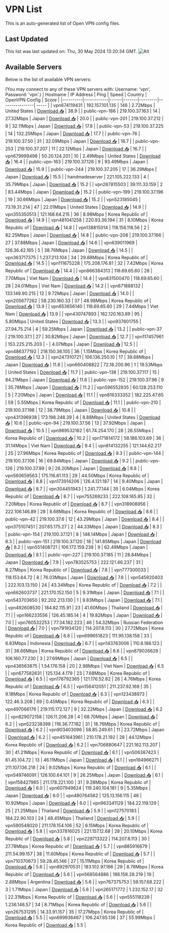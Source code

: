# VPN List

This is an auto-generated list of Open VPN config files.

## Last Updated

This list was last updated on: Thu, 30 May 2024 13:20:34 GMT.
![Alt](https://repobeats.axiom.co/api/embed/186b98318ef1479477931607c1ad7d823f12451f.svg "Repobeats analytics image")

## Available Servers

Below is the list of available VPN servers:

(You may connect to any of these VPN servers with: Username: 'vpn', Password: 'vpn'.)
| Hostname | IP Address | Ping | Speed | Country | OpenVPN Config | Score |
|----------|------------|------|-------|---------|----------------| ----- |
| vpn674119431 | 192.157.101.135 | 148 | 2.72Mbps | United States | [Download 📥](./configs/server_0_US.ovpn) | 38.9 |
| public-vpn-186 | 219.100.37.163 | 14 | 27.32Mbps | Japan | [Download 📥](./configs/server_1_JP.ovpn) | 20.0 |
| public-vpn-201 | 219.100.37.212 | 9 | 32.11Mbps | Japan | [Download 📥](./configs/server_2_JP.ovpn) | 17.8 |
| public-vpn-53 | 219.100.37.225 | 14 | 132.25Mbps | Japan | [Download 📥](./configs/server_3_JP.ovpn) | 17.7 |
| public-vpn-76 | 219.100.37.50 | 31 | 32.09Mbps | Japan | [Download 📥](./configs/server_4_JP.ovpn) | 16.7 |
| public-vpn-253 | 219.100.37.207 | 11 | 22.12Mbps | Japan | [Download 📥](./configs/server_5_JP.ovpn) | 16.7 |
| vpn679999498 | 50.20.124.201 | 10 | 2.49Mbps | United States | [Download 📥](./configs/server_6_US.ovpn) | 16.4 |
| public-vpn-163 | 219.100.37.126 | 9 | 93.49Mbps | Japan | [Download 📥](./configs/server_7_JP.ovpn) | 15.9 |
| public-vpn-244 | 219.100.37.205 | 17 | 36.29Mbps | Japan | [Download 📥](./configs/server_8_JP.ovpn) | 15.5 |
| handmadeserver | 221.105.222.133 | 4 | 35.79Mbps | Japan | [Download 📥](./configs/server_9_JP.ovpn) | 15.2 |
| vpn287815503 | 39.111.33.159 | 2 | 83.44Mbps | Japan | [Download 📥](./configs/server_10_JP.ovpn) | 15.2 |
| public-vpn-199 | 219.100.37.196 | 19 | 30.66Mbps | Japan | [Download 📥](./configs/server_11_JP.ovpn) | 15.2 |
| vpn523185045 | 73.19.31.214 | 47 | 22.01Mbps | United States | [Download 📥](./configs/server_12_US.ovpn) | 14.9 |
| vpn355350513 | 121.168.64.215 | 36 | 8.98Mbps | Korea Republic of | [Download 📥](./configs/server_13_KR.ovpn) | 14.9 |
| vpn481041258 | 220.93.36.194 | 31 | 8.10Mbps | Korea Republic of | [Download 📥](./configs/server_14_KR.ovpn) | 14.8 |
| vpn138815014 | 118.156.118.56 | 2 | 82.25Mbps | Japan | [Download 📥](./configs/server_15_JP.ovpn) | 14.8 |
| public-vpn-208 | 219.100.37.166 | 27 | 37.88Mbps | Japan | [Download 📥](./configs/server_16_JP.ovpn) | 14.6 |
| vpn639011969 | 126.36.42.165 | 5 | 38.76Mbps | Japan | [Download 📥](./configs/server_17_JP.ovpn) | 14.5 |
| vpn363717375 | 1.237.213.104 | 34 | 29.88Mbps | Korea Republic of | [Download 📥](./configs/server_18_KR.ovpn) | 14.5 |
| vpn111675228 | 175.208.176.81 | 32 | 7.42Mbps | Korea Republic of | [Download 📥](./configs/server_19_KR.ovpn) | 14.4 |
| vpn866384313 | 118.69.65.60 | 28 | 7.70Mbps | Viet Nam | [Download 📥](./configs/server_20_VN.ovpn) | 14.4 |
| vpn831500470 | 118.69.65.60 | 28 | 24.01Mbps | Viet Nam | [Download 📥](./configs/server_21_VN.ovpn) | 14.2 |
| vpn671888132 | 133.149.90.215 | 12 | 9.72Mbps | Japan | [Download 📥](./configs/server_22_JP.ovpn) | 14.0 |
| vpn205677262 | 58.230.160.33 | 37 | 48.98Mbps | Korea Republic of | [Download 📥](./configs/server_23_KR.ovpn) | 13.9 |
| vpn653656140 | 118.69.65.60 | 29 | 7.44Mbps | Viet Nam | [Download 📥](./configs/server_24_VN.ovpn) | 13.9 |
| vpn430747893 | 162.120.163.89 | 95 | 5.80Mbps | United States | [Download 📥](./configs/server_25_US.ovpn) | 13.3 |
| vpn937601755 | 27.94.75.214 | 4 | 59.25Mbps | Japan | [Download 📥](./configs/server_26_JP.ovpn) | 13.2 |
| public-vpn-37 | 219.100.37.1 | 27 | 30.82Mbps | Japan | [Download 📥](./configs/server_27_JP.ovpn) | 12.7 |
| vpn117457961 | 153.225.215.203 | - | 4.07Mbps | Japan | [Download 📥](./configs/server_28_JP.ovpn) | 12.5 |
| vpn486377192 | 218.150.36.105 | 36 | 1.15Mbps | Korea Republic of | [Download 📥](./configs/server_29_KR.ovpn) | 12.3 |
| vpn247310721 | 106.136.250.10 | 17 | 39.68Mbps | Japan | [Download 📥](./configs/server_30_JP.ovpn) | 11.8 |
| vpn660408822 | 72.18.200.96 | 1 | 19.53Mbps | United States | [Download 📥](./configs/server_31_US.ovpn) | 11.7 |
| public-vpn-138 | 219.100.37.117 | 15 | 84.21Mbps | Japan | [Download 📥](./configs/server_32_JP.ovpn) | 11.6 |
| public-vpn-152 | 219.100.37.96 | 9 | 35.78Mbps | Japan | [Download 📥](./configs/server_33_JP.ovpn) | 11.2 |
| vpn596552835 | 60.128.253.110 | 5 | 7.20Mbps | Japan | [Download 📥](./configs/server_34_JP.ovpn) | 11.1 |
| vpn816333352 | 182.225.47.65 | 59 | 5.55Mbps | Korea Republic of | [Download 📥](./configs/server_35_KR.ovpn) | 11.1 |
| public-vpn-210 | 219.100.37.198 | 12 | 38.79Mbps | Japan | [Download 📥](./configs/server_36_JP.ovpn) | 10.8 |
| vpn431396938 | 173.198.248.39 | 4 | 8.88Mbps | United States | [Download 📥](./configs/server_37_US.ovpn) | 10.6 |
| public-vpn-94 | 219.100.37.56 | 13 | 37.92Mbps | Japan | [Download 📥](./configs/server_38_JP.ovpn) | 10.5 |
| vpn989532162 | 61.74.254.170 | 28 | 26.55Mbps | Korea Republic of | [Download 📥](./configs/server_39_KR.ovpn) | 10.2 |
| vpn171814172 | 58.186.103.69 | 36 | 31.14Mbps | Viet Nam | [Download 📥](./configs/server_40_VN.ovpn) | 9.4 |
| vpn814132255 | 121.144.62.217 | 25 | 27.96Mbps | Korea Republic of | [Download 📥](./configs/server_41_KR.ovpn) | 9.3 |
| public-vpn-144 | 219.100.37.106 | 16 | 69.84Mbps | Japan | [Download 📥](./configs/server_42_JP.ovpn) | 9.2 |
| public-vpn-126 | 219.100.37.99 | 9 | 28.20Mbps | Japan | [Download 📥](./configs/server_43_JP.ovpn) | 8.8 |
| vpn560659563 | 175.116.61.113 | 29 | 44.50Mbps | Korea Republic of | [Download 📥](./configs/server_44_KR.ovpn) | 8.8 |
| vpn173914206 | 126.4.121.187 | 14 | 9.40Mbps | Japan | [Download 📥](./configs/server_45_JP.ovpn) | 8.7 |
| vpn304451943 | 1.241.77.144 | 35 | 6.04Mbps | Korea Republic of | [Download 📥](./configs/server_46_KR.ovpn) | 8.7 |
| vpn755269233 | 222.108.165.85 | 32 | 7.20Mbps | Korea Republic of | [Download 📥](./configs/server_47_KR.ovpn) | 8.7 |
| vpn318908956 | 222.106.146.89 | 28 | 8.68Mbps | Korea Republic of | [Download 📥](./configs/server_48_KR.ovpn) | 8.6 |
| public-vpn-42 | 219.100.37.6 | 12 | 43.29Mbps | Japan | [Download 📥](./configs/server_49_JP.ovpn) | 8.4 |
| vpn375107451 | 207.65.175.27 | 2 | 44.33Mbps | Japan | [Download 📥](./configs/server_50_JP.ovpn) | 8.3 |
| public-vpn-154 | 219.100.37.121 | 8 | 148.14Mbps | Japan | [Download 📥](./configs/server_51_JP.ovpn) | 8.3 |
| public-vpn-151 | 219.100.37.120 | 18 | 141.85Mbps | Japan | [Download 📥](./configs/server_52_JP.ovpn) | 8.2 |
| vpn551408721 | 106.172.159.238 | 9 | 62.49Mbps | Japan | [Download 📥](./configs/server_53_JP.ovpn) | 8.1 |
| public-vpn-227 | 219.100.37.185 | 11 | 28.84Mbps | Japan | [Download 📥](./configs/server_54_JP.ovpn) | 7.9 |
| vpn783525753 | 222.121.46.237 | 31 | 8.27Mbps | Korea Republic of | [Download 📥](./configs/server_55_KR.ovpn) | 7.8 |
| vpn777300033 | 118.153.64.72 | 8 | 76.03Mbps | Japan | [Download 📥](./configs/server_56_JP.ovpn) | 7.6 |
| vpn545920403 | 222.103.13.150 | 24 | 43.34Mbps | Korea Republic of | [Download 📥](./configs/server_57_KR.ovpn) | 7.2 |
| vpn662603737 | 221.170.152.150 | 5 | 9.31Mbps | Japan | [Download 📥](./configs/server_58_JP.ovpn) | 7.1 |
| vpn543703650 | 92.202.213.130 | 1 | 9.83Mbps | Japan | [Download 📥](./configs/server_59_JP.ovpn) | 7.1 |
| vpn492608530 | 184.82.115.91 | 23 | 41.60Mbps | Thailand | [Download 📥](./configs/server_60_TH.ovpn) | 7.1 |
| vpn166233556 | 126.45.185.14 | 4 | 19.82Mbps | Japan | [Download 📥](./configs/server_61_JP.ovpn) | 7.0 |
| vpn760532253 | 77.34.182.223 | 46 | 54.32Mbps | Russian Federation | [Download 📥](./configs/server_62_RU.ovpn) | 7.0 |
| vpn791934120 | 114.207.8.113 | 30 | 27.72Mbps | Korea Republic of | [Download 📥](./configs/server_63_KR.ovpn) | 6.8 |
| vpn699651823 | 111.95.138.158 | 33 | 6.83Mbps | Indonesia | [Download 📥](./configs/server_64_ID.ovpn) | 6.7 |
| vpn143763006 | 110.8.188.123 | 31 | 38.66Mbps | Korea Republic of | [Download 📥](./configs/server_65_KR.ovpn) | 6.6 |
| vpn879026628 | 106.160.77.230 | 3 | 27.69Mbps | Japan | [Download 📥](./configs/server_66_JP.ovpn) | 6.5 |
| vpn436563875 | 1.54.176.158 | 20 | 2.98Mbps | Viet Nam | [Download 📥](./configs/server_67_VN.ovpn) | 6.5 |
| vpn677582631 | 125.134.4.179 | 23 | 7.68Mbps | Korea Republic of | [Download 📥](./configs/server_68_KR.ovpn) | 6.5 |
| vpn176792365 | 121.176.52.82 | 26 | 4.76Mbps | Korea Republic of | [Download 📥](./configs/server_69_KR.ovpn) | 6.5 |
| vpn156412051 | 211.237.92.169 | 35 | 9.18Mbps | Korea Republic of | [Download 📥](./configs/server_70_KR.ovpn) | 6.3 |
| vpn123438973 | 122.46.3.208 | 69 | 0.45Mbps | Korea Republic of | [Download 📥](./configs/server_71_KR.ovpn) | 6.3 |
| vpn497066176 | 219.115.172.127 | 9 | 32.22Mbps | Japan | [Download 📥](./configs/server_72_JP.ovpn) | 6.2 |
| vpn829072158 | 126.11.206.28 | 4 | 68.70Mbps | Japan | [Download 📥](./configs/server_73_JP.ovpn) | 6.2 |
| vpn523238398 | 118.36.77.182 | 31 | 18.76Mbps | Korea Republic of | [Download 📥](./configs/server_74_KR.ovpn) | 6.2 |
| vpn903403096 | 58.85.249.61 | 11 | 23.72Mbps | Japan | [Download 📥](./configs/server_75_JP.ovpn) | 6.2 |
| vpn451643961 | 210.178.21.192 | 28 | 44.12Mbps | Korea Republic of | [Download 📥](./configs/server_76_KR.ovpn) | 6.2 |
| vpn706880647 | 221.162.113.207 | 30 | 41.21Mbps | Korea Republic of | [Download 📥](./configs/server_77_KR.ovpn) | 6.1 |
| vpn506387423 | 61.45.104.72 | 13 | 46.11Mbps | Japan | [Download 📥](./configs/server_78_JP.ovpn) | 6.1 |
| vpn194966271 | 211.107.136.218 | 24 | 9.02Mbps | Korea Republic of | [Download 📥](./configs/server_79_KR.ovpn) | 6.1 |
| vpn549746091 | 126.100.64.101 | 9 | 26.25Mbps | Japan | [Download 📥](./configs/server_80_JP.ovpn) | 6.1 |
| vpn158427965 | 211.178.221.100 | 31 | 9.28Mbps | Korea Republic of | [Download 📥](./configs/server_81_KR.ovpn) | 6.0 |
| vpn607949624 | 119.240.104.181 | 9 | 5.35Mbps | Japan | [Download 📥](./configs/server_82_JP.ovpn) | 6.0 |
| vpn480764562 | 125.13.156.115 | 46 | 10.92Mbps | Japan | [Download 📥](./configs/server_83_JP.ovpn) | 6.0 |
| vpn963341129 | 184.22.119.129 | 25 | 21.25Mbps | Thailand | [Download 📥](./configs/server_84_TH.ovpn) | 5.9 |
| vpn127570183 | 184.22.90.103 | 24 | 48.45Mbps | Thailand | [Download 📥](./configs/server_85_TH.ovpn) | 5.9 |
| vpn590548020 | 211.178.154.106 | 52 | 6.15Mbps | Korea Republic of | [Download 📥](./configs/server_86_KR.ovpn) | 5.8 |
| vpn337816025 | 221.157.12.68 | 28 | 20.10Mbps | Korea Republic of | [Download 📥](./configs/server_87_KR.ovpn) | 5.8 |
| vpn229713322 | 114.207.8.113 | 30 | 27.78Mbps | Korea Republic of | [Download 📥](./configs/server_88_KR.ovpn) | 5.7 |
| vpn885916679 | 211.54.99.157 | 38 | 11.60Mbps | Korea Republic of | [Download 📥](./configs/server_89_KR.ovpn) | 5.7 |
| vpn710370673 | 59.28.45.146 | 27 | 15.11Mbps | Korea Republic of | [Download 📥](./configs/server_90_KR.ovpn) | 5.6 |
| vpn892970531 | 183.102.97.166 | 29 | 8.78Mbps | Korea Republic of | [Download 📥](./configs/server_91_KR.ovpn) | 5.6 |
| vpn568564886 | 186.158.28.219 | 19 | 2.88Mbps | Argentina | [Download 📥](./configs/server_92_AR.ovpn) | 5.6 |
| vpn767375753 | 59.157.68.222 | 3 | 1.71Mbps | Japan | [Download 📥](./configs/server_93_JP.ovpn) | 5.6 |
| vpn265171772 | 1.232.152.17 | 32 | 22.31Mbps | Korea Republic of | [Download 📥](./configs/server_94_KR.ovpn) | 5.6 |
| vpn555118239 | 1.236.146.57 | 34 | 8.71Mbps | Korea Republic of | [Download 📥](./configs/server_95_KR.ovpn) | 5.6 |
| vpn267531295 | 14.33.91.157 | 35 | 17.27Mbps | Korea Republic of | [Download 📥](./configs/server_96_KR.ovpn) | 5.5 |
| vpn699936467 | 106.247.65.136 | 37 | 55.99Mbps | Korea Republic of | [Download 📥](./configs/server_97_KR.ovpn) | 5.5 |
